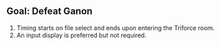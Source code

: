 ## Goal: Defeat Ganon

1. Timing starts on file select and ends upon entering the Triforce room.
2. An input display is preferred but not required.
